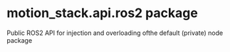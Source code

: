 # motion_stack.api.ros2 package

Public ROS2 API for injection and overloading ofthe default (private) node package
